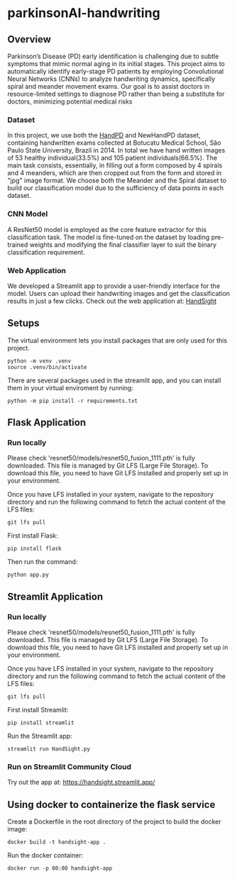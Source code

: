 # parkinsonAI-handwriting

## Overview
Parkinson’s Disease (PD) early identification is challenging due to subtle symptoms that mimic normal aging in its initial stages. This project aims to automatically identify early-stage PD patients by employing Convolutional Neural Networks (CNNs) to analyze handwriting dynamics, specifically spiral and meander movement exams.
Our goal is to assist doctors in resource-limited settings to diagnose PD rather than being a substitute for doctors, minimizing potential medical risks

### Dataset
In this project, we use both the [HandPD](https://wwwp.fc.unesp.br/~papa/pub/datasets/Handpd/) and NewHandPD dataset, containing handwritten exams collected at Botucatu Medical School, São Paulo State University, Brazil in 2014. 
In total we have hand written images of 53 healthy individual(33.5%) and 105 patient individuals(66.5%).
The main task consists, essentially, in filling out a form composed by 4 spirals and 4 meanders, which are then cropped out from the form and stored in "jpg" image format.
We choose both the Meander and the Spiral dataset to build our classification model due to the sufficiency of data points in each dataset. 

### CNN Model
A ResNet50 model is employed as the core feature extractor for this classification task. 
The model is fine-tuned on the dataset by loading pre-trained weights and modifying the final classifier layer to suit the binary classification requirement. 

### Web Application
We developed a Streamlit app to provide a user-friendly interface for the model. Users can upload their handwriting images and get the classification results in just a few clicks.
Check out the web application at: [HandSight](https://handsight.streamlit.app/)


## Setups
The virtual environment lets you install packages that are only used for this project.

```
python -m venv .venv
source .venv/bin/activate
```

There are several packages used in the streamlit app, and you can install them in your virtual enviroment by running:

```
python -m pip install -r requirements.txt
```

## Flask Application
### Run locally
Please check 'resnet50/models/resnet50_fusion_1111.pth' is fully downloaded. This file is managed by Git LFS (Large File Storage). To download this file, you need to have Git LFS installed and properly set up in your environment. 

Once you have LFS installed in your system, navigate to the repository directory and run the following command to fetch the actual content of the LFS files:

```
git lfs pull
```

First install Flask:
```
pip install flask
```

Then run the command:
```
python app.py
```

## Streamlit Application
### Run locally
Please check 'resnet50/models/resnet50_fusion_1111.pth' is fully downloaded. This file is managed by Git LFS (Large File Storage). To download this file, you need to have Git LFS installed and properly set up in your environment. 

Once you have LFS installed in your system, navigate to the repository directory and run the following command to fetch the actual content of the LFS files:

```
git lfs pull
```

First install Streamlit:
```
pip install streamlit
```

Run the Streamlit app:
```
streamlit run HandSight.py
```

### Run on Streamlit Community Cloud
Try out the app at:
https://handsight.streamlit.app/

## Using docker to containerize the flask service 

Create a Dockerfile in the root directory of the project to build the docker image:

```
docker build -t handsight-app .
```

Run the docker container:
```
docker run -p 80:80 handsight-app
```

